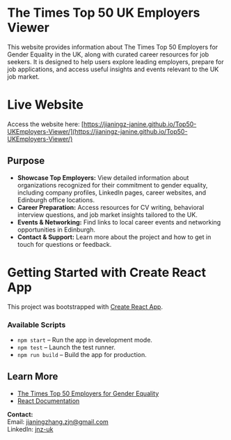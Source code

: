# The Times Top 50 UK Employers Viewer

This website provides information about The Times Top 50 Employers for Gender Equality in the UK, along with curated career resources for job seekers. It is designed to help users explore leading employers, prepare for job applications, and access useful insights and events relevant to the UK job market.

# Live Website

Access the website here: [https://jianingz-janine.github.io/Top50-UKEmployers-Viewer/](https://jianingz-janine.github.io/Top50-UKEmployers-Viewer/)

## Purpose

- **Showcase Top Employers:** View detailed information about organizations recognized for their commitment to gender equality, including company profiles, LinkedIn pages, career websites, and Edinburgh office locations.
- **Career Preparation:** Access resources for CV writing, behavioral interview questions, and job market insights tailored to the UK.
- **Events & Networking:** Find links to local career events and networking opportunities in Edinburgh.
- **Contact & Support:** Learn more about the project and how to get in touch for questions or feedback.


# Getting Started with Create React App
This project was bootstrapped with [Create React App](https://github.com/facebook/create-react-app).

### Available Scripts
- `npm start` – Run the app in development mode.
- `npm test` – Launch the test runner.
- `npm run build` – Build the app for production.

## Learn More
- [The Times Top 50 Employers for Gender Equality](https://www.bitc.org.uk/the-times-top-50-employers-for-gender-equality/)
- [React Documentation](https://reactjs.org/)


**Contact:**  
Email: jianingzhang.zjn@gmail.com  
LinkedIn: [jnz-uk](https://www.linkedin.com/in/jnz-uk)  

